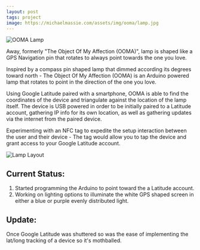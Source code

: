 ```yaml
---
layout: post
tags: project
image: https://michaelmassie.com/assets/img/ooma/lamp.jpg
---
```


![OOMA Lamp](https://michaelmassie.com/assets/img/ooma/lamp.jpg)

Away, formerly "The Object Of My Affection (OOMA)", lamp is shaped like a GPS Navigation pin that rotates to always point towards the one you love.

Inspired by a compass pin shaped lamp that dimmed according its degrees toward north - The Object Of My Affection (OOMA) is an Arduino powered lamp that rotates to point in the direction of the one you love.

Using Google Latitude paired with a smartphone, OOMA is able to find the coordinates of the device and triangulate against the location of the lamp itself. The device is USB powered in order to be initially paired to a Latitude account, gathering IP info for its own location, as well as gathering updates via the internet from the paired device.

Experimenting with an NFC tag to expedite the setup interaction between the user and their device - The tag would allow you to tap the device and grant access to your Google Latitude account.

![Lamp Layout](https://michaelmassie.com/assets/img/ooma/GPSlamp.png)


## Current Status:
1. Started programming the Arduino to point toward the a Latitude account.
2. Working on lighting options to illuminate the white GPS shaped screen in either a blue or purple evenly distributed light.


## Update:
Once Google Latitude was shuttered so was the ease of implementing the lat/long tracking of a device so it's mothballed.

